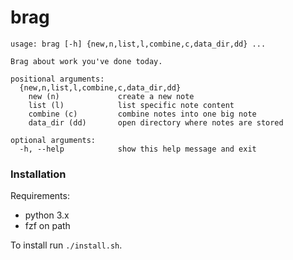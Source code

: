 # brag

```
usage: brag [-h] {new,n,list,l,combine,c,data_dir,dd} ...

Brag about work you've done today.

positional arguments:
  {new,n,list,l,combine,c,data_dir,dd}
    new (n)             create a new note
    list (l)            list specific note content
    combine (c)         combine notes into one big note
    data_dir (dd)       open directory where notes are stored

optional arguments:
  -h, --help            show this help message and exit
```

### Installation

Requirements:
* python 3.x
* fzf on path  

To install run `./install.sh`.
